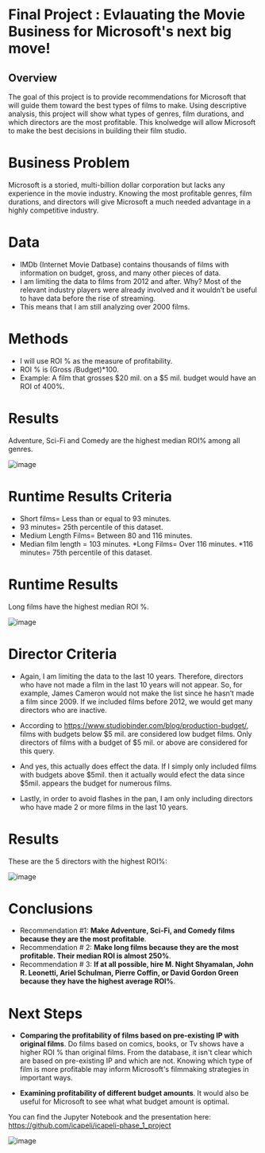 # Final Project : Evlauating the Movie Business for Microsoft's next big move!


## Overview
The goal of this project is to provide recommendations for Microsoft that will guide them toward the best types of films to make. Using descriptive analysis, this project will show what types of genres, film durations, and which directors are the most profitable. This knolwedge will allow Microsoft to make the best decisions in building their film studio.

# Business Problem
Microsoft is a storied, multi-billion dollar corporation but lacks any experience in the movie industry. Knowing the most profitable genres, film durations, and directors will give Microsoft a much needed advantage in a highly competitive industry.

# Data 
* IMDb (Internet Movie Datbase) contains thousands of films with information on budget, gross, and many other pieces of data.
* I am limiting the data to films from 2012 and after. Why? Most of the relevant industry players were already involved and it wouldn’t be useful to have data before the rise of streaming. 
* This means that I am still analyzing over 2000 films.

# Methods

* I will use ROI % as the measure of profitability. 
* ROI % is (Gross /Budget)*100.
* Example: A film that grosses $20 mil. on a $5 mil. budget  would have an ROI of 400%. 

# Results

Adventure, Sci-Fi and Comedy are the highest median ROI% among all genres.


![image](https://user-images.githubusercontent.com/101752113/164085999-fd69af05-4b9a-4c25-baf2-67e9b395f931.png)

# Runtime Results Criteria
* Short films=  Less than or equal to 93 minutes.
* 93 minutes= 25th percentile of this dataset.
* Medium Length Films=  Between 80 and 116 minutes.
* Median film length = 103 minutes.
*Long Films=  Over 116 minutes.
*116 minutes= 75th percentile of this dataset.

# Runtime Results

Long films have the highest  median ROI %.


![image](https://user-images.githubusercontent.com/101752113/164087252-e35fd9e7-7ba5-46e7-81d0-83b6701f2fd5.png)





#  Director Criteria

* Again, I am limiting the data to the last 10 years. Therefore, directors who have not made a film in the last 10 years will not appear. So, for example, James Cameron would not make the list since he hasn’t made a film since 2009. If we included films before 2012, we would get many directors who are inactive.

* According to https://www.studiobinder.com/blog/production-budget/, films with budgets below $5 mil. are considered low budget films. Only directors of  films with a budget of $5 mil. or above are considered for this query.
* And yes, this actually does effect the data. If I simply only included films with budgets above $5mil. then it actually would efect the data since $5mil. appears the budget for numerous films. 
* Lastly, in order to avoid flashes in the pan, I am only including directors who have made 2 or more films in the last 10 years.

# Results
These are the 5 directors with the highest ROI%:

![image](https://user-images.githubusercontent.com/101752113/164544672-cb20873c-eaee-465a-b271-6bf1eda321ca.png)

# Conclusions

* Recommendation #1: **Make Adventure, Sci-Fi, and Comedy films because they are the most profitable**. 
* Recommendation # 2: **Make long films because they are the most profitable. Their median ROI is almost 250%**.
* Recommendation # 3: **If at all possible, hire M. Night Shyamalan, John R. Leonetti, Ariel Schulman, Pierre Coffin, or David Gordon Green because they have the highest  average ROI%**.

# Next Steps

* **Comparing the profitability of  films based on pre-existing IP with original films**. Do films based on comics, books, or Tv shows have a  higher ROI % than original films. From the database, it isn't clear which are based on pre-existing IP and which are not. Knowing which type of film is more profitable may inform Microsoft's filmmaking strategies in important ways.

* **Examining profitability of different budget amounts**. It would also be useful for Microsoft to see what what budget amount is optimal.


You can find the Jupyter Notebook and the presentation here: https://github.com/icapeli/icapeli-phase_1_project

![image](https://user-images.githubusercontent.com/101752113/164089050-05fa102f-fb03-444c-a3fc-99d6f91c5b34.png)



